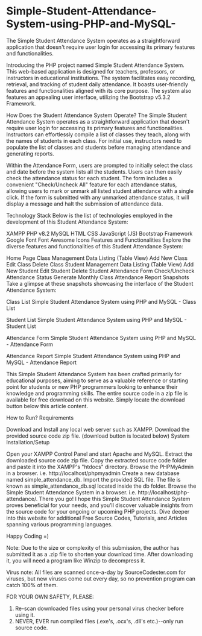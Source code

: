 # Simple-Student-Attendance-System-using-PHP-and-MySQL-
The Simple Student Attendance System operates as a straightforward application that doesn't require user login for accessing its primary features and functionalities.

Introducing the PHP project named Simple Student Attendance System. This web-based application is designed for teachers, professors, or instructors in educational institutions. The system facilitates easy recording, retrieval, and tracking of student daily attendance. It boasts user-friendly features and functionalities aligned with its core purpose. The system also features an appealing user interface, utilizing the Bootstrap v5.3.2 Framework.

How Does the Student Attendance System Operate?
The Simple Student Attendance System operates as a straightforward application that doesn't require user login for accessing its primary features and functionalities. Instructors can effortlessly compile a list of classes they teach, along with the names of students in each class. For initial use, instructors need to populate the list of classes and students before managing attendance and generating reports.


Within the Attendance Form, users are prompted to initially select the class and date before the system lists all the students. Users can then easily check the attendance status for each student. The form includes a convenient "Check/Uncheck All" feature for each attendance status, allowing users to mark or unmark all listed student attendance with a single click. If the form is submitted with any unmarked attendance status, it will display a message and halt the submission of attendance data.

Technology Stack
Below is the list of technologies employed in the development of this Student Attendance System:


XAMPP
PHP v8.2
MySQL
HTML
CSS
JavaScript (JS)
Bootstrap Framework
Google Font
Font Awesome Icons
Features and Functionalities
Explore the diverse features and functionalities of this Student Attendance System:

Home Page
Class Management
Data Listing (Table View)
Add New Class
Edit Class
Delete Class
Student Management
Data Listing (Table View)
Add New Student
Edit Student
Delete Student
Attendance Form
Check/Uncheck Attendance Status
Generate Monthly Class Attendance Report
Snapshots
Take a glimpse at these snapshots showcasing the interface of the Student Attendance System:

Class List
Simple Student Attendance System using PHP and MySQL - Class List


Student List
Simple Student Attendance System using PHP and MySQL - Student List

Attendance Form
Simple Student Attendance System using PHP and MySQL - Attendance Form

Attendance Report
Simple Student Attendance System using PHP and MySQL - Attendance Report


This Simple Student Attendance System has been crafted primarily for educational purposes, aiming to serve as a valuable reference or starting point for students or new PHP programmers looking to enhance their knowledge and programming skills. The entire source code in a zip file is available for free download on this website. Simply locate the download button below this article content.

How to Run?
Requirements

Download and Install any local web server such as XAMPP.
Download the provided source code zip file. (download button is located below)
System Installation/Setup

Open your XAMPP Control Panel and start Apache and MySQL.
Extract the downloaded source code zip file.
Copy the extracted source code folder and paste it into the XAMPP's "htdocs" directory.
Browse the PHPMyAdmin in a browser. i.e. http://localhost/phpmyadmin
Create a new database named simple_attendance_db.
Import the provided SQL file. The file is known as simple_attendance_db.sql located inside the db folder.
Browse the Simple Student Attendance System in a browser. i.e. http://localhost/php-attendance/.
There you go! I hope this Simple Student Attendance System proves beneficial for your needs, and you'll discover valuable insights from the source code for your ongoing or upcoming PHP projects. Dive deeper into this website for additional Free Source Codes, Tutorials, and Articles spanning various programming languages.

Happy Coding =)

Note: Due to the size or complexity of this submission, the author has submitted it as a .zip file to shorten your download time. After downloading it, you will need a program like Winzip to decompress it.

Virus note: All files are scanned once-a-day by SourceCodester.com for viruses, but new viruses come out every day, so no prevention program can catch 100% of them.

FOR YOUR OWN SAFETY, PLEASE:

1. Re-scan downloaded files using your personal virus checker before using it.
2. NEVER, EVER run compiled files (.exe's, .ocx's, .dll's etc.)--only run source code.
